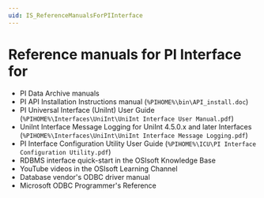 ```yaml
---
uid: IS_ReferenceManualsForPIInterface
---
```


# Reference manuals for PI Interface for <interface name>

<!-- Draft comment: This is an interface-specific topic. REPLACE WITH CONTENT FOR YOUR INTERFACE. -->

* PI Data Archive manuals
* PI API Installation Instructions manual (`%PIHOME%\bin\API_install.doc`)
* PI Universal Interface (UniInt) User Guide (`%PIHOME%\Interfaces\UniInt\UniInt Interface User Manual.pdf`)
* UniInt Interface Message Logging for UniInt 4.5.0.x and later Interfaces (`%PIHOME%\Interfaces\UniInt\UniInt Interface Message Logging.pdf`)
* PI Interface Configuration Utility User Guide (`%PIHOME%\ICU\PI Interface Configuration Utility.pdf`)
* RDBMS interface quick-start in the OSIsoft Knowledge Base
* YouTube videos in the OSIsoft Learning Channel
* Database vendor's ODBC driver manual
* Microsoft ODBC Programmer's Reference
